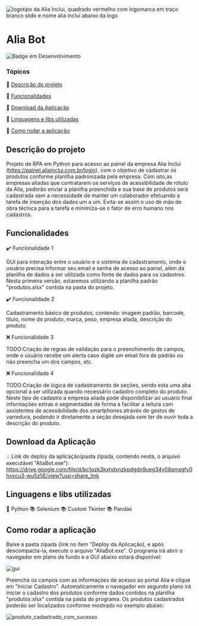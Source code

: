 
![logotipo da Alia Inclui, quadrado vermelho com logomarca em traço branco slido e nome alia inclui abaixo da logo](https://user-images.githubusercontent.com/103940775/227793904-bea24e20-c27c-4e98-a13b-96b47056e541.jpg)
# Alia Bot
![Badge em Desenvolvimento](http://img.shields.io/static/v1?label=STATUS&message=EM%20DESENVOLVIMENTO&color=GREEN&style=for-the-badge)

### Tópicos 

:small_blue_diamond: [Descrição do projeto](#descrição-do-projeto)

:small_blue_diamond: [Funcionalidades](#funcionalidades)

:small_blue_diamond: [Download da Aplicação](#download-da-aplicação)

:small_blue_diamond: [Linguagens e libs utilizadas](#linguagens-e-libs-utilizadas)

:small_blue_diamond: [Como rodar a aplicação](#como-rodar-a-aplicação)

## Descrição do projeto

Projeto de RPA em Python para acesso ao painel da empresa Alia Inclui (https://painel.aliainclui.com.br/login), com o objetivo de cadastrar os produtos conforme planilha padronizada pela empresa. 
Com isto,as empresas aliadas que contratarem os serviços de acessibilidade de rótulo da Alia, poderão enviar a planilha preenchida e sua base de produtos será cadastrada sem a 
necessidade de manter um colaborador efetuando a tarefa de inserção dos dados um a um. Evita-se assim o uso de mão de obra técnica para a tarefa e minimiza-se o fator 
de erro humano nos cadastros.

## Funcionalidades

:heavy_check_mark: Funcionalidade 1

GUI para interação entre o usuário e o sistema de cadastramento, onde o usuário precisa informar seu email e senha de acesso ao painel, além da planilha de dados a ser 
utilizada como fonte de dados para os cadastros. Nesta primeira versão, estaremos utilizando a planilha padrão "produtos.xlsx" contida na pasta do projeto.

:heavy_check_mark: Funcionalidade 2

Cadastramento básico de produtos, contendo: imagem padrão, barcode, título, nome do produto, marca, peso, empresa aliada, descrição do produto.

:x: Funcionalidade 3

TODO:Criação de regras de validação para o preenchimento de campos, onde o usuário recebe um alerta caso digite um email fora de padrão ou não preencha um dos campos, etc.

:x: Funcionalidade 4 

TODO:Criação de lógica de cadastramento de seções, sendo esta uma aba opcional a ser utilizada quando necessário cadastro completo do produto. Neste tipo de cadastro
a empresa aliada pode disponibilizar ao usuário final informações extras e segmentadas de forma a facilitar a leitura com assistentes de acessibilidade dos smartphones
através de gestos de varredura, podendo ir diretamente a seção desejada sem ter de ouvir toda a descrição do produto.

## Download da Aplicação

:bulb: Link do deploy da aplicação(pasta zipada, contendo nesta, o arquivo executável "AliaBot.exe"): 
https://drive.google.com/file/d/bc1qzk3kxhdxnzkpdgdn9ueg34y08smxgfv0hxvcu3-wu5z5E/view?usp=share_link

## Linguagens e libs utilizadas 

:snake: Python 
:books: Selenium
:books: Custom Tkinter
:books: Pandas

## Como rodar a aplicação

Baixe a pasta zipada (link no ítem "Deploy da Aplicação), e após descompacta-la, execute o arquivo "AliaBot.exe". O programa irá abrir o navegador em plano de fundo
e a GUI abaixo estará disponível:

![gui](https://user-images.githubusercontent.com/103940775/227797709-f30a0eaf-b9ee-48ce-80c6-fb49f5035247.JPG)

Preencha os campos com as informações de acesso ao portal Alia e clique em "Iniciar Cadastro". Automaticamente o navegador em segundo plano irá iniciar o cadastro dos 
produtos conforme dados contidos na planilha "produtos.xlsx" contida na pasta do programa.
Os produtos cadastrados poderão ser localizados conforme mostrado no exemplo abaixo:

![produto_cadastrado_com_sucesso](https://user-images.githubusercontent.com/103940775/227797860-28e22525-58ea-4b8a-854b-ac7a54b2913b.JPG)



